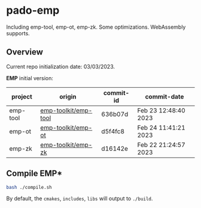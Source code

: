 # pado-emp
Including emp-tool, emp-ot, emp-zk. Some optimizations. WebAssembly supports.


## Overview

Current repo initialization date: 03/03/2023.

**EMP** initial version:

| project  | origin                                                          | commit-id | commit-date          |
| -------- | --------------------------------------------------------------- | --------- | -------------------- |
| emp-tool | [emp-toolkit/emp-tool](https://github.com/emp-toolkit/emp-tool) | 636b07d   | Feb 23 12:48:40 2023 |
| emp-ot   | [emp-toolkit/emp-ot](https://github.com/emp-toolkit/emp-ot)     | d5f4fc8   | Feb 24 11:41:21 2023 |
| emp-zk   | [emp-toolkit/emp-zk](https://github.com/emp-toolkit/emp-zk)     | d16142e   | Feb 22 21:24:57 2023 |


## Compile EMP*

```sh
bash ./compile.sh
```

By default, the `cmakes`, `includes`, `libs` will output to `./build`.

